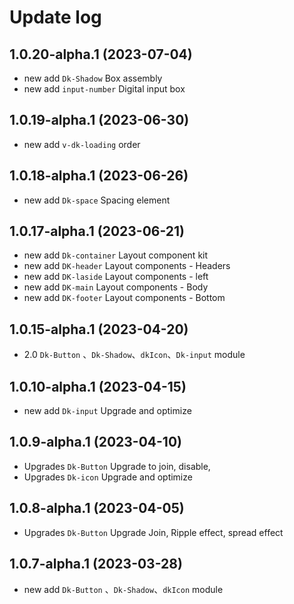 # Update log

## 1.0.20-alpha.1 (2023-07-04)

- new add  `Dk-Shadow` Box assembly
- new add  `input-number` Digital input box

## 1.0.19-alpha.1 (2023-06-30)

- new add  `v-dk-loading` order

## 1.0.18-alpha.1 (2023-06-26)

- new add  `Dk-space` Spacing element

## 1.0.17-alpha.1 (2023-06-21)

- new add `Dk-container` Layout component kit
- new add `DK-header` Layout components - Headers
- new add `DK-laside` Layout components - left
- new add `DK-main` Layout components - Body
- new add `DK-footer` Layout components - Bottom

## 1.0.15-alpha.1 (2023-04-20)

- 2.0 `Dk-Button` 、`Dk-Shadow`、`dkIcon`、`Dk-input` module

## 1.0.10-alpha.1 (2023-04-15)

- new add  `Dk-input` Upgrade and optimize

## 1.0.9-alpha.1 (2023-04-10)

- Upgrades `Dk-Button` Upgrade to join, disable,
- Upgrades `Dk-icon` Upgrade and optimize

## 1.0.8-alpha.1 (2023-04-05)

- Upgrades `Dk-Button` Upgrade Join, Ripple effect, spread effect

## 1.0.7-alpha.1 (2023-03-28)

- new add  `Dk-Button` 、`Dk-Shadow`、`dkIcon` module

